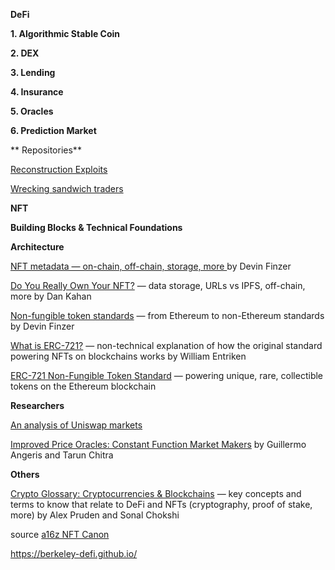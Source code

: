 **DeFi**

**1. Algorithmic Stable Coin**

**2. DEX**

**3. Lending**

**4. Insurance**

**5. Oracles**

**6. Prediction Market**

** Repositories**

[Reconstruction Exploits](https://github.com/ethereumvex)

[Wrecking sandwich traders](https://github.com/Defi-Cartel/salmonella)


**NFT**

**Building Blocks & Technical Foundations**

**Architecture**

[NFT metadata — on-chain, off-chain, storage, more 
](https://opensea.io/blog/guides/non-fungible-tokens/#Non-fungible_token_metadata) by Devin Finzer

[Do You Really Own Your NFT?](https://thedefiant.io/do-you-really-own-your-nft-chances-are-you-dont/ ) — data storage, URLs vs IPFS, off-chain, more
by Dan Kahan

[Non-fungible token standards](https://opensea.io/blog/guides/non-fungible-tokens/#Non-fungible_token_standards) — from Ethereum to non-Ethereum standards 
by Devin Finzer

[What is ERC-721?](https://fulldecent.blogspot.com/2018/06/nontechnical-what-is-erc-721.html) — non-technical explanation of how the original standard powering NFTs on blockchains works
by William Entriken

[ERC-721 Non-Fungible Token Standard](https://eips.ethereum.org/EIPS/eip-721) — powering unique, rare, collectible tokens on the Ethereum blockchain


**Researchers**

[An analysis of Uniswap markets](https://arxiv.org/pdf/1911.03380.pdf)

[Improved Price Oracles: Constant Function Market Makers](https://arxiv.org/pdf/2003.10001.pdf) by Guillermo Angeris and Tarun Chitra

**Others**

[Crypto Glossary: Cryptocurrencies & Blockchains](https://a16z.com/2019/11/08/crypto-glossary/) — key concepts and terms to know that relate to DeFi and NFTs (cryptography, proof of stake, more)
by Alex Pruden and Sonal Chokshi

source [a16z NFT Canon](https://a16z.com/2021/04/02/nfts-readings-resources/)

https://berkeley-defi.github.io/



